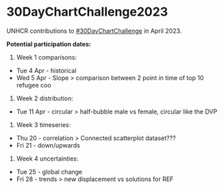# 30DayChartChallenge2023

UNHCR contributions to [#30DayChartChallenge](https://twitter.com/30DayChartChall) in April 2023.

**Potential participation dates:**

1. Week 1 comparisons:

* Tue 4 Apr - historical
* Wed 5 Apr - Slope > comparison between 2 point in time of top 10 refugee coo

1. Week 2 distribution:

* Tue 11 Apr - circular > half-bubble male vs female, circular like the DVP

1. Week 3 timeseries:

* Thu 20 - correlation > Connected scatterplot dataset???
* Fri 21 - down/upwards

1. Week 4 uncertainties:

* Tue 25 - global change
* Fri 28 - trends > new displacement vs solutions for REF
